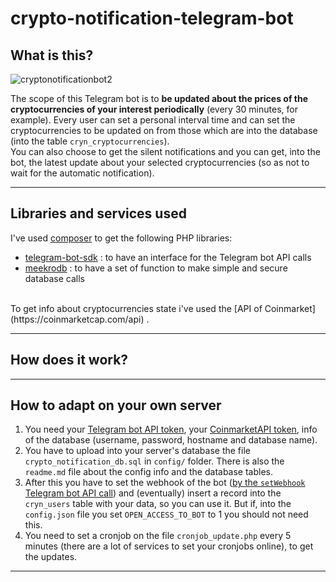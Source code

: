 # crypto-notification-telegram-bot
## What is this?
![cryptonotificationbot2](https://github.com/user-attachments/assets/98d56538-eed2-4d9e-b6e1-bcde9a6cdbd7)

The scope of this Telegram bot is to **be updated about the prices of the cryptocurrencies of your interest periodically** (every 30 minutes, for example). Every user can set a personal interval time and can set the cryptocurrencies to be updated on from those which are into the database (into the table `cryn_cryptocurrencies`). <br>
You can also choose to get the silent notifications and you can get, into the bot, the latest update about your selected cryptocurrencies (so as not to wait for the automatic notification).

---
## Libraries and services used
I've used [composer](https://getcomposer.org/) to get the following PHP libraries:
- [telegram-bot-sdk](https://github.com/irazasyed/telegram-bot-sdk) : to have an interface for the Telegram bot API calls
- [meekrodb](https://github.com/SergeyTsalkov/meekrodb) : to have a set of function to make simple and secure database calls
<br>
To get info about cryptocurrencies state i've used the [API of Coinmarket](https://coinmarketcap.com/api) .

---
## How does it work?


---
## How to adapt on your own server
1. You need your [Telegram bot API token](https://core.telegram.org/bots#how-do-i-create-a-bot), your [CoinmarketAPI token](https://coinmarketcap.com/api/documentation/v1/), info of the database (username, password, hostname and database name).
2. You have to upload into your server's database the file `crypto_notification_db.sql` in `config/` folder. There is also the `readme.md` file about the config info and the database tables.
3. After this you have to set the webhook of the bot ([by the `setWebhook` Telegram bot API call](https://core.telegram.org/bots/api#setwebhook)) and (eventually) insert a record into the `cryn_users` table with your data, so you can use it. But if, into the `config.json` file you set `OPEN_ACCESS_TO_BOT` to 1 you should not need this.
4. You need to set a cronjob on the file `cronjob_update.php` every 5 minutes (there are a lot of services to set your cronjobs online), to get the updates.

---
